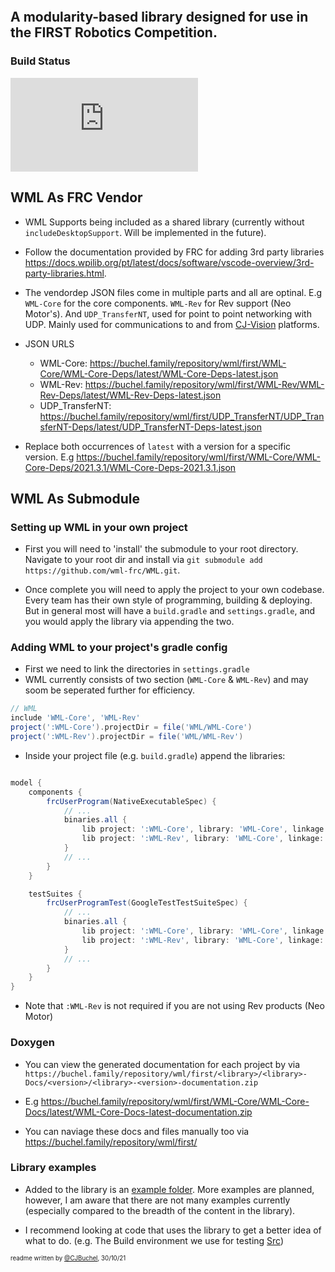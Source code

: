 <p align="center">
  <img src="https://avatars1.githubusercontent.com/u/58220426?s=200&v=4" alt=""/>
</p>



## A modularity-based library designed for use in the FIRST Robotics Competition.

### Build Status
[![Build Status](https://dev.azure.com/ConnorBuchel0890/WML/_apis/build/status/wml-frc.WML?branchName=master)](https://dev.azure.com/ConnorBuchel0890/WML/_build/latest?definitionId=7&branchName=master)

## WML As FRC Vendor
- WML Supports being included as a shared library (currently without `includeDesktopSupport`. Will be implemented in the future).

- Follow the documentation provided by FRC for adding 3rd party libraries https://docs.wpilib.org/pt/latest/docs/software/vscode-overview/3rd-party-libraries.html.

- The vendordep JSON files come in multiple parts and all are optinal. E.g `WML-Core` for the core components. `WML-Rev` for Rev support (Neo Motor's). And `UDP_TransferNT`, used for point to point networking with UDP. Mainly used for communications to and from [CJ-Vision](https://github.com/wml-frc/CJ-Vision) platforms.

- JSON URLS
	- WML-Core: https://buchel.family/repository/wml/first/WML-Core/WML-Core-Deps/latest/WML-Core-Deps-latest.json
	- WML-Rev: https://buchel.family/repository/wml/first/WML-Rev/WML-Rev-Deps/latest/WML-Rev-Deps-latest.json
	- UDP_TransferNT: https://buchel.family/repository/wml/first/UDP_TransferNT/UDP_TransferNT-Deps/latest/UDP_TransferNT-Deps-latest.json

- Replace both occurrences of `latest` with a version for a specific version. E.g https://buchel.family/repository/wml/first/WML-Core/WML-Core-Deps/2021.3.1/WML-Core-Deps-2021.3.1.json

## WML As Submodule

### Setting up WML in your own project
- First you will need to 'install' the submodule to your root directory. Navigate to your root dir and install via `git submodule add https://github.com/wml-frc/WML.git`.

- Once complete you will need to apply the project to your own codebase. Every team has their own style of programming, building & deploying. But in general most will have a `build.gradle` and `settings.gradle`, and you would apply the library via appending the two.

### Adding WML to your project's gradle config

- First we need to link the directories in `settings.gradle`
- WML currently consists of two section (`WML-Core` & `WML-Rev`) and may soom be seperated further for efficiency.
```gradle
// WML
include 'WML-Core', 'WML-Rev'
project(':WML-Core').projectDir = file('WML/WML-Core')
project(':WML-Rev').projectDir = file('WML/WML-Rev')
```

- Inside your project file (e.g. `build.gradle`) append the libraries:
```gradle

model {
	components {
		frcUserProgram(NativeExecutableSpec) {
			// ...
			binaries.all {
				lib project: ':WML-Core', library: 'WML-Core', linkage: 'shared' // can also be static
				lib project: ':WML-Rev', library: 'WML-Core', linkage: 'shared' // can also be static
			}
			// ...
		}
	}

	testSuites {
		frcUserProgramTest(GoogleTestTestSuiteSpec) {
			// ...
			binaries.all {
				lib project: ':WML-Core', library: 'WML-Core', linkage: 'shared'
				lib project: ':WML-Rev', library: 'WML-Core', linkage: 'shared'
			}
			// ...
		}
	}
}

```
- Note that `:WML-Rev` is not required if you are not using Rev products (Neo Motor) 

### Doxygen
- You can view the generated documentation for each project by via `https://buchel.family/repository/wml/first/<library>/<library>-Docs/<version>/<library>-<version>-documentation.zip`
- E.g https://buchel.family/repository/wml/first/WML-Core/WML-Core-Docs/latest/WML-Core-Docs-latest-documentation.zip

- You can naviage these docs and files manually too via https://buchel.family/repository/wml/first/

### Library examples
- Added to the library is an [example folder](/examples/). More examples are planned, however, I am aware that there are not many examples currently (especially compared to the breadth of the content in the library).

- I recommend looking at code that uses the library to get a better idea of what to do. (e.g. The Build environment we use for testing [Src](src/main))


<sub><sup>readme written by [@CJBuchel](https://github.com/CJBuchel), 30/10/21</sup></sub>
